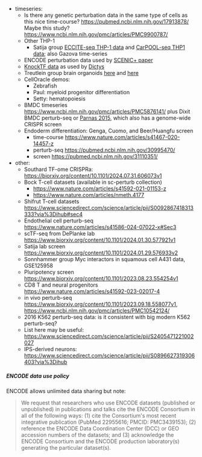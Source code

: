 
- timeseries:
    - Is there any genetic perturbation data in the same type of cells as this nice time-course? https://pubmed.ncbi.nlm.nih.gov/17913878/ Maybe this study?  https://www.ncbi.nlm.nih.gov/pmc/articles/PMC9900787/
    - Other THP-1
        - Satija group [ECCITE-seq THP-1 data](https://www.nature.com/articles/s41588-021-00778-2#Sec11) and [CarPOOL-seq THP1 data](https://www.nature.com/articles/s41592-022-01705-x); also Gazova time-series 
    - ENCODE perturbation data used by [SCENIC+ paper](https://www.nature.com/articles/s41592-023-01938-4)
    - [KnockTF data](https://www.ncbi.nlm.nih.gov/pmc/articles/PMC6943067/) as used by [Dictys](https://www.biorxiv.org/content/10.1101/2022.09.14.508036v1.full.pdf)
    - Treutlein group brain organoids [here](https://www.nature.com/articles/s41586-022-05279-8) and [here](https://www.nature.com/articles/s41586-023-06473-y)
    - CellOracle demos:
        - Zebrafish
        - Paul: myeloid progenitor differentiation
        - Setty: hematopoiesis
    - BMDC timeseries https://www.ncbi.nlm.nih.gov/pmc/articles/PMC5876141/ plus Dixit BMDC perturb-seq or [Parnas 2015](https://www.ncbi.nlm.nih.gov/pmc/articles/PMC4522370/), which also has a genome-wide CRISPR screen
    - Endoderm differentiation: Genga, Cuomo, and Beer/Huangfu screen
        - time-course https://www.nature.com/articles/s41467-020-14457-z
        - perturb-seq https://pubmed.ncbi.nlm.nih.gov/30995470/
        - screen https://pubmed.ncbi.nlm.nih.gov/31110351/
- other:
    - Southard TF-ome CRISPRa: https://biorxiv.org/content/10.1101/2024.07.31.606073v1
    - Bock T-cell datasets (available in sc-perturb collection)
        - https://www.nature.com/articles/s41592-021-01153-z
        - https://www.nature.com/articles/nmeth.4177
    - Shifrut T-cell datasets https://www.sciencedirect.com/science/article/pii/S0092867418313333?via%3Dihub#sec4
    - Endothelial cell perturb-seq https://www.nature.com/articles/s41586-024-07022-x#Sec3
    - scTF-seq from DePlanke lab https://www.biorxiv.org/content/10.1101/2024.01.30.577921v1
    - Satija lab screen https://www.biorxiv.org/content/10.1101/2024.01.29.576933v2
    - Sonnhammer group Myc interactors in squamous cell A431 data, GSE125958
    - Pluripotency screen https://www.biorxiv.org/content/10.1101/2023.08.23.554254v1
    - CD8 T and neural progenitors https://www.nature.com/articles/s41592-023-02017-4
    - in vivo perturb-seq https://www.biorxiv.org/content/10.1101/2023.09.18.558077v1, https://www.ncbi.nlm.nih.gov/pmc/articles/PMC10542124/
    - 2016 K562 perturb-seq data: is it consistent with big modern K562 perturb-seq?
    - List here may be useful: https://www.sciencedirect.com/science/article/pii/S2405471221002027
    - IPS-derived neurons: https://www.sciencedirect.com/science/article/pii/S0896627319306403?via%3Dihub

##### ENCODE data use policy

ENCODE allows unlimited data sharing but note:

> We request that researchers who use ENCODE datasets (published or unpublished) in 
> publications and talks cite the ENCODE Consortium in all of the following ways: (1) cite
> the Consortium's most recent integrative publication (PubMed 22955616; PMCID:
> PMC3439153); (2) reference the ENCODE Data Coordination Center (DCC) or GEO
> accession numbers of the datasets; and (3) acknowledge the ENCODE Consortium and
> the ENCODE production laboratory(s) generating the particular dataset(s).